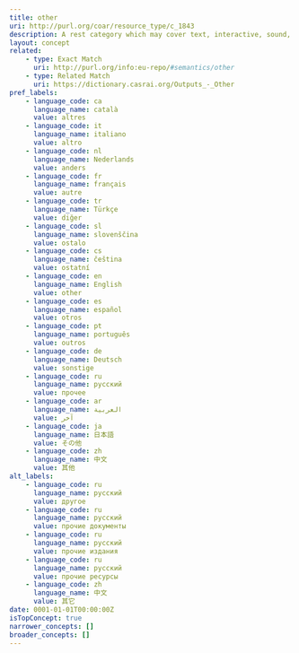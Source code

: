 ```yaml
---
title: other
uri: http://purl.org/coar/resource_type/c_1843
description: A rest category which may cover text, interactive, sound, or image-based resources not explicitly addressed in any concept in this vocabulary
layout: concept
related:
    - type: Exact Match
      uri: http://purl.org/info:eu-repo/#semantics/other
    - type: Related Match
      uri: https://dictionary.casrai.org/Outputs_-_Other
pref_labels:
    - language_code: ca
      language_name: català
      value: altres
    - language_code: it
      language_name: italiano
      value: altro
    - language_code: nl
      language_name: Nederlands
      value: anders
    - language_code: fr
      language_name: français
      value: autre
    - language_code: tr
      language_name: Türkçe
      value: diğer
    - language_code: sl
      language_name: slovenščina
      value: ostalo
    - language_code: cs
      language_name: čeština
      value: ostatní
    - language_code: en
      language_name: English
      value: other
    - language_code: es
      language_name: español
      value: otros
    - language_code: pt
      language_name: português
      value: outros
    - language_code: de
      language_name: Deutsch
      value: sonstige
    - language_code: ru
      language_name: русский
      value: прочее
    - language_code: ar
      language_name: العربية
      value: آخر
    - language_code: ja
      language_name: 日本語
      value: その他
    - language_code: zh
      language_name: 中文
      value: 其他
alt_labels:
    - language_code: ru
      language_name: русский
      value: другое
    - language_code: ru
      language_name: русский
      value: прочие документы
    - language_code: ru
      language_name: русский
      value: прочие издания
    - language_code: ru
      language_name: русский
      value: прочие ресурсы
    - language_code: zh
      language_name: 中文
      value: 其它
date: 0001-01-01T00:00:00Z
isTopConcept: true
narrower_concepts: []
broader_concepts: []
---
```


